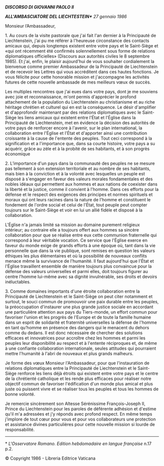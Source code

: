 ***DISCORSO DI GIOVANNI PAOLO II***

***ALL'AMBASCIATORE DEL LIECHTESTEIN\**** *27 gennaio 1986*

Monsieur l’Ambassadeur,

1\. Au cours de la visite pastorale que j'ai fait l'an dernier à la Principauté de Liechtenstein, j'ai pu me référer à l'heureuse circonstance des contacts amicaux qui, depuis longtemps existent entre votre pays et le Saint-Siège et «qui ont récemment été confirmés solennellement sous forme de relations diplomatiques officielles» (Discours aux autorités civiles le 8 septembre 1985). Et j'ai, enfin, le plaisir aujourd'hui de vous souhaiter cordialement la bienvenue comme premier Ambassadeur de la Principauté de Liechtenstein et de recevoir les Lettres qui vous accréditent dans ces hautes fonctions. Je vous félicite pour cette honorable mission et j'accompagne les activités futures de cette nouvelle ambassade de mes meilleurs vœux de succès.

Les multiples rencontres que j'ai eues dans votre pays, dont je me souviens avec joie et reconnaissance, m'ont permis d'apprécier le profond attachement de la population du Liechtenstein au christianisme et au riche héritage chrétien et culturel qui en est la conséquence. Le désir d'amplifier et d'approfondir maintenant par des relations diplomatiques avec le Saint-Siège les liens amicaux qui existent entre l'État et l'Église dans la Principauté de Liechtenstein, met en évidence la décision des autorités de votre pays de renforcer encore à l'avenir, sur le plan international, la collaboration entre l'Église et l'État et d'apporter ainsi une contribution croissante à la cause de l'entente des peuples. Tout ceci correspond à la signification et a l'importance que, dans sa courte histoire, votre pays a su acquérir, grâce au zèle et à la probité de ses habitants, et à son progrès économique

2\. L’importance d'un pays dans la communauté des peuples ne se mesure pas tellement à son extension territoriale et au nombre de ses habitants, mais bien à la conviction et à la volonté avec lesquelles un peuple est disposé à s'engager en faveur des valeurs morales fondamentales et des nobles idéaux qui permettent aux hommes et aux nations de coexister dans la liberté et la justice, comme il convient à l'homme. Dans ces efforts pour la défense et le respect des exigences des principes et normes spirituels et moraux qui ont leurs racines dans la nature de l'homme et constituent le fondement de l'ordre social et celui de l'État, tout peuple peut compter toujours sur le Saint-Siège et voir en lui un allié fidèle et disposé à la collaboration.

L'Église n'a jamais limité sa mission au domaine purement religieux intérieur; au contraire elle a toujours offert aux hommes sa sincère collaboration pour que se réalise entre eux cette communion fraternelle qui correspond à leur véritable vocation. Ce service que l'Église exerce en faveur du monde exige de grands efforts à une époque où, tant dans la vie personnelle que dans la vie publique, sont remises en question les valeurs éthiques les plus élémentaires et où la possibilité de nouveaux conflits menace même la survivance de l'humanité. Il faut aujourd'hui que l'État et l'Église travaillent ensemble de manière toujours plus convaincue pour la défense des valeurs universelles et parmi elles, doit toujours figurer au centre l’homme lui-même avec sa dignité invulnérable, ses droits et devoirs inéluctables.

3\. Comme domaines importants d'une étroite collaboration entre la Principauté de Liechtenstein et le Saint-Siège on peut citer notamment et surtout, le souci commun de promouvoir une paix durable entre les peuples, la préoccupation d'instaurer une plus grande justice sociale en accordant une particulière attention aux pays du Tiers-monde, un effort commun pour favoriser l'union et les progrès de l'Europe et de toute la famille humaine dans un esprit de solidarité et fraternité universelles la défense de l'homme en tant qu’homme en présence des dangers qui le menacent du dehors comme du dedans. Il est donc nécessaire de chercher des solutions efficaces et innovatrices pour accroître chez les hommes et parmi les peuples leur disponibilité au respect et à l'entente réciproques et, de même à une confiante collaboration internationale, seules attitudes qui pourraient mettre l'humanité à l'abri de nouveaux et plus grands malheurs.

Je forme des vœux Monsieur l'Ambassadeur, pour que l'instauration de relations diplomatiques entre la Principauté de Liechtenstein et le Saint-Siège renforce les liens déjà étroits qui existent entre votre pays et le centre de la chrétienté catholique et les rende plus efficaces pour réaliser notre objectif commun de favoriser l'édification d'un monde plus amical et plus juste où puissent vivre et se réaliser tous les peuples et tous les hommes de bonne volonté.

Je remercie sincèrement son Altesse Sérénissime François-Joseph II, Prince du Liechtenstein pour les paroles de déférente adhésion et d'estime qu'il m'a adressées et j'y réponds avec profond respect. En même temps j'implore de tout cœur pour vous et pour vos collaborateurs une protection et assistance divines particulières pour cette nouvelle mission si lourde de responsabilité.

* * *

\* *L'Osservatore Romano. Edition hebdomadaire en langue française* n.17 p.2.

© Copyright 1986 - Libreria Editrice Vaticana